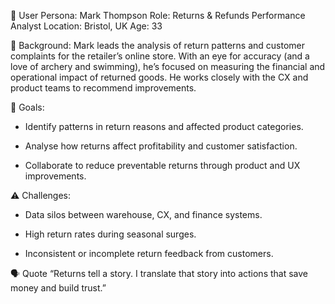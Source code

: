 👤 User Persona: Mark Thompson
Role: Returns & Refunds Performance Analyst
Location: Bristol, UK
Age: 33

📘 Background:
Mark leads the analysis of return patterns and customer complaints for the retailer’s online store. With an eye for accuracy (and a love of archery and swimming), he’s focused on measuring the financial and operational impact of returned goods. He works closely with the CX and product teams to recommend improvements.

🎯 Goals:
- Identify patterns in return reasons and affected product categories.

- Analyse how returns affect profitability and customer satisfaction.

- Collaborate to reduce preventable returns through product and UX improvements.

⚠️ Challenges:
- Data silos between warehouse, CX, and finance systems.

- High return rates during seasonal surges.

- Inconsistent or incomplete return feedback from customers.

🗣️ Quote
“Returns tell a story. I translate that story into actions that save money and build trust.”